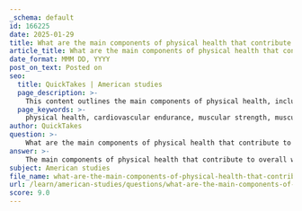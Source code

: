 ```yaml
---
_schema: default
id: 166225
date: 2025-01-29
title: What are the main components of physical health that contribute to overall well-being?
article_title: What are the main components of physical health that contribute to overall well-being?
date_format: MMM DD, YYYY
post_on_text: Posted on
seo:
  title: QuickTakes | American studies
  page_description: >-
    This content outlines the main components of physical health, including cardiovascular endurance, muscular strength, muscular endurance, flexibility, and body composition, explaining their contributions to overall well-being and quality of life.
  page_keywords: >-
    physical health, cardiovascular endurance, muscular strength, muscular endurance, flexibility, body composition, overall well-being, fitness components, chronic disease prevention, exercise benefits
author: QuickTakes
question: >-
    What are the main components of physical health that contribute to overall well-being?
answer: >-
    The main components of physical health that contribute to overall well-being include:\n\n1. **Cardiovascular Endurance**: This refers to the ability of the heart, lungs, and blood vessels to supply oxygen to the muscles during sustained physical activity. Activities that improve cardiovascular endurance include jogging, running, cycling, and swimming.\n\n2. **Muscular Strength**: This is the maximum amount of force that a muscle or group of muscles can exert. Strength training exercises, such as weightlifting, are essential for building muscular strength, which supports daily activities and overall physical performance.\n\n3. **Muscular Endurance**: This is the ability of a muscle or group of muscles to perform repeated contractions over time without fatigue. Exercises that enhance muscular endurance include bodyweight exercises, resistance training, and circuit training.\n\n4. **Flexibility**: This component refers to the range of motion available at a joint. Flexibility can be improved through stretching exercises, yoga, and pilates, which help maintain joint health and prevent injuries.\n\n5. **Body Composition**: This refers to the proportion of fat and non-fat mass in the body. A healthy body composition typically includes a lower percentage of body fat and a higher percentage of lean mass (muscle and bone). Maintaining a balanced diet and engaging in regular physical activity are crucial for achieving a healthy body composition.\n\nThese components are interconnected and contribute to improved physical function, reduced risk of chronic diseases (such as heart disease, diabetes, and cancer), and enhanced mental and emotional health. Regular physical activity that targets these components can lead to a better quality of life, increased energy levels, and improved mood.
subject: American studies
file_name: what-are-the-main-components-of-physical-health-that-contribute-to-overall-wellbeing.md
url: /learn/american-studies/questions/what-are-the-main-components-of-physical-health-that-contribute-to-overall-wellbeing
score: 9.0
---
```


&nbsp;